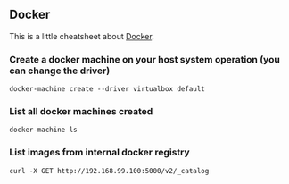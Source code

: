 ## Docker

This is a little cheatsheet about [Docker](https://www.docker.com).

### Create a docker machine on your host system operation (you can change the driver)
```
docker-machine create --driver virtualbox default
```

### List all docker machines created
```
docker-machine ls
```

### List images from internal docker registry
```
curl -X GET http://192.168.99.100:5000/v2/_catalog
```
